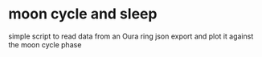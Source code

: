 # moon cycle and sleep
 simple script to read data from an Oura ring json export and plot it against the moon cycle phase
